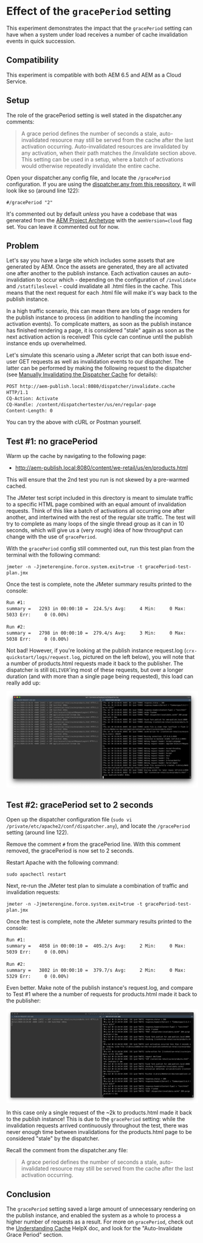 # Effect of the `gracePeriod` setting

This experiment demonstrates the impact that the `gracePeriod` setting can have when a system under load receives a number of cache invalidation events in quick succession.

## Compatibility

This experiment is compatible with both AEM 6.5 and AEM as a Cloud Service.

## Setup

The role of the gracePeriod setting is well stated in the dispatcher.any comments:

> A grace period defines the number of seconds a stale, auto-invalidated resource may still be served from the cache after the last activation occurring. Auto-invalidated resources are invalidated by any activation, when their path matches the /invalidate section above. This setting can be used in a setup, where a batch of activations would otherwise repeatedly invalidate the entire cache.

Open your dispatcher.any config file, and locate the `/gracePeriod` configuration. If you are using the [dispatcher.any from this repository](../../dispatcher-config-basic/private/etc/apache2/conf/dispatcher.any), it will look like so (around line 122):

    #/gracePeriod "2"

It's commented out by default _unless_ you have a codebase that was generated from the [AEM Project Archetype](https://github.com/adobe/aem-project-archetype) with the `aemVersion=cloud` flag set. You can leave it commented out for now.

## Problem

Let's say you have a large site which includes some assets that are generated by AEM. Once the assets are generated, they are all activated one after another to the publish instance. Each activation causes an auto-invalidation to occur which - depending on the configuration of `/invalidate` and `/statfileslevel` - could invalidate all .html files in the cache. This means that the next request for each .html file will make it's way back to the publish instance.

In a high traffic scenario, this can mean there are lots of page renders for the publish instance to process (in addition to handling the incoming activation events). To complicate matters, as soon as the publish instance has finished rendering a page, it is considered "stale" again as soon as the next activation action is received! This cycle can continue until the publish instance ends up overwhelmed.

Let's simulate this scenario using a JMeter script that can both issue end-user GET requests as well as invalidation events to our dispatcher. The latter can be performed by making the following request to the dispatcher (see [Manually Invalidating the Dispatcher Cache](https://docs.adobe.com/content/help/en/experience-manager-dispatcher/using/configuring/page-invalidate.html#manually-invalidating-the-dispatcher-cache) for details):

```
POST http://aem-publish.local:8080/dispatcher/invalidate.cache HTTP/1.1  
CQ-Action: Activate  
CQ-Handle: /content/dispatchertester/us/en/regular-page
Content-Length: 0
```

You can try the above with cURL or Postman yourself.

## Test #1: no gracePeriod

Warm up the cache by navigating to the following page:

- http://aem-publish.local:8080/content/we-retail/us/en/products.html

This will ensure that the 2nd test you run is not skewed by a pre-warmed cached.

The JMeter test script included in this directory is meant to simulate traffic to a specific HTML page combined with an equal amount of invalidation requests. Think of this like a batch of activations all occurring one after another, and intertwined with the rest of the regular site traffic. The test will try to complete as many loops of the single thread group as it can in 10 seconds, which will give us a (very rough) idea of how throughput can change with the use of `gracePeriod`.

With the `gracePeriod` config still commented out, run this test plan from the terminal with the following command:

    jmeter -n -Jjmeterengine.force.system.exit=true -t gracePeriod-test-plan.jmx

Once the test is complete, note the JMeter summary results printed to the console:

```
Run #1:
summary =   2293 in 00:00:10 =  224.5/s Avg:     4 Min:     0 Max:  5033 Err:     0 (0.00%)

Run #2: 
summary =   2798 in 00:00:10 =  279.4/s Avg:     3 Min:     0 Max:  5038 Err:     0 (0.00%)
```

Not bad! However, if you're looking at the publish instance request.log (`crx-quickstart/logs/request.log`, pictured on the left below), you will note that a number of products.html requests made it back to the publisher. The dispatcher is still `DELIVER`'ing most of these requests, but over a longer duration (and with more than a single page being requested), this load can really add up:

<img src="../img/no-grace-period.png">

## Test #2: gracePeriod set to 2 seconds

Open up the dispatcher configuration file (`sudo vi /private/etc/apache2/conf/dispatcher.any`), and locate the `/gracePeriod` setting (around line 122).

Remove the comment `#` from the gracePeriod line. With this comment removed, the gracePeriod is now set to 2 seconds.

Restart Apache with the following command:

    sudo apachectl restart

Next, re-run the JMeter test plan to simulate a combination of traffic and invalidation requests:

    jmeter -n -Jjmeterengine.force.system.exit=true -t gracePeriod-test-plan.jmx

Once the test is complete, note the JMeter summary results printed to the console:

```
Run #1:
summary =   4058 in 00:00:10 =  405.2/s Avg:     2 Min:     0 Max:  5039 Err:     0 (0.00%)

Run #2: 
summary =   3802 in 00:00:10 =  379.7/s Avg:     2 Min:     0 Max:  5329 Err:     0 (0.00%)
```

Even better. Make note of the publish instance's request.log, and compare to Test #1 where the a number of requests for products.html made it back to the publisher:

<img src="../img/with-grace-period.png">

In this case only a single request of the ~2k to products.html made it back to the publish instance! This is due to the `gracePeriod` setting: while the invalidation requests arrived continuously throughout the test, there was never enough time between invalidations for the products.html page to be considered "stale" by the dispatcher. 

Recall the comment from the dispatcher.any file:

> A grace period defines the number of seconds a stale, auto-invalidated resource may still be served from the cache after the last activation occurring.

## Conclusion

The `gracePeriod` setting saved a large amount of unnecessary rendering on the publish instance, and enabled the system as a whole to process a higher number of requests as a result. For more on `gracePeriod`, check out the [Understanding Cache](https://helpx.adobe.com/ca/experience-manager/kb/ams-dispatcher-manual/understanding-cache.html) HelpX doc, and look for the "Auto-Invalidate Grace Period" section. 
